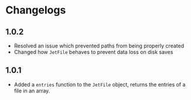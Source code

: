 # Changelogs

## 1.0.2
- Resolved an issue which prevented paths from being properly created
- Changed how `JetFile` behaves to prevent data loss on disk saves
## 1.0.1
- Added a `entries` function to the `JetFile` object, returns the entries of a file in an array.